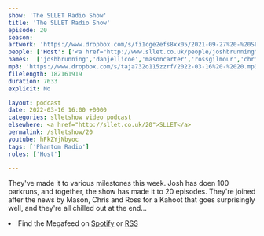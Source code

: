 ```yaml
---
show: 'The SLLET Radio Show'
title: 'The SLLET Radio Show'
episode: 20
season: 
artwork: 'https://www.dropbox.com/s/fi1cge2efs8xx05/2021-09-27%20-%20SLLET%20radio%20square.png?raw=1'
people: ['Host': ['<a href="http://www.sllet.co.uk/people/joshbrunning">Josh Brunning</a>','<a href="http://www.sllet.co.uk/people/danjellicoe">Dan Jellicoe</a>'], 'Guests':['<a href="http://www.sllet.co.uk/people/masoncarter">Mason Carter</a>','<a href="http://www.sllet.co.uk/people/rossgilmour">Ross Glomour</a>','<a href="http://www.sllet.co.uk/people/chrisrice">Chris Rice</a>']]
names:  ['joshbrunning','danjellicoe','masoncarter','rossgilmour','chrisrice']
mp3: 'https://www.dropbox.com/s/taja732o115zzrf/2022-03-16%20-%2020.mp3?raw=1'
filelength: 182161919
duration: 7633
explicit: No

layout: podcast
date: 2022-03-16 16:00 +0000
categories: slletshow video podcast
elsewhere: <a href="http://sllet.co.uk/20">SLLET</a>
permalink: /slletshow/20
youtube: hFkZYjNbyoc
tags: ['Phantom Radio']
roles: ['Host']

---
```


They've made it to various milestones this week. Josh has doen 100 parkruns, and together, the show has made it to 20 episodes. They're joined after the news by Mason, Chris and Ross for a Kahoot that goes surprisingly well, and they're all chilled out at the end...

<li>Find the Megafeed on <a href="https://open.spotify.com/show/1WGc6YCF3UfAL7E62gHLAS?si=eff5901deb8d498e">Spotify</a> or <a href="https://anchor.fm/s/849e58ac/podcast/rss">RSS</a></li>
